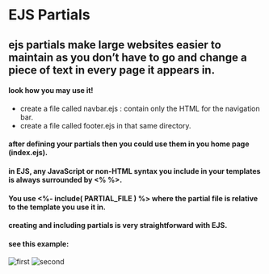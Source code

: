 # EJS Partials

## ejs partials make large websites easier to maintain as you don’t have to go and change a piece of text in every page it appears in.

#### look how you may use it! 
* create a file called navbar.ejs : contain only the HTML for the navigation bar.
* create a file called footer.ejs in that same directory.

#### after defining your partials then you could use them in you home page (index.ejs).
#### in EJS, any JavaScript or non-HTML syntax you include in your templates is always surrounded by <% %>.
####  You use <%- include( PARTIAL_FILE ) %> where the partial file is relative to the template you use it in.
#### creating and including partials is very straightforward with EJS.
#### see this example:

![first](https://miro.medium.com/max/700/0*VngdKfkNNx5f2un0.png)
![second](https://miro.medium.com/max/700/0*oUmdAzjcwkQZb_AR.png)

